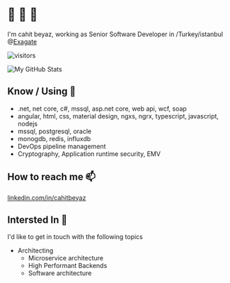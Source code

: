 <!--
**cahitbeyaz/cahitbeyaz** is a ✨ _special_ ✨ repository because its `README.md` (this file) appears on your GitHub profile.

Here are some ideas to get you started:

- 🔭 I’m currently working on ...
- 🌱 I’m currently learning ...
- 👯 I’m looking to collaborate on ...
- 🤔 I’m looking for help with ...
- 💬 Ask me about ...
- 📫 How to reach me: ...
- 😄 Pronouns: ...
- ⚡ Fun fact: ...
-->



# 👋 👋 👋

I'm cahit beyaz, working as Senior Software Developer in /Turkey/istanbul @[Exagate](https://exagate.com)

![visitors](https://img.shields.io/badge/dynamic/json?color=informational&label=visitor%20count&query=value&url=https%3A%2F%2Fapi.countapi.xyz%2Fhit%2Fcahitbeyaz%2Fgithubreadme)

![My GitHub Stats](https://github-readme-stats.vercel.app/api?username=cahitbeyaz&show_icons=true)

## Know / Using 🧠
- .net, net core, c\#, mssql, asp.net core, web api, wcf, soap
- angular, html, css, material design, ngxs, ngrx, typescript, javascript, nodejs
- mssql, postgresql, oracle
- monogdb, redis, influxdb
- DevOps pipeline management
- Cryptography, Application runtime security, EMV

## How to reach me 📫

[linkedin.com/in/cahitbeyaz](https://www.linkedin.com/in/cahitbeyaz/)

## Intersted In 💬

I'd like to get in touch with the following topics

- Architecting
  - Microservice architecture
  - High Performant Backends
  - Software architecture
